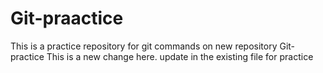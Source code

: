 # Git-praactice
This is a practice repository for git commands on new repository 
Git-practice
This is a new change here. update in the existing file for practice
